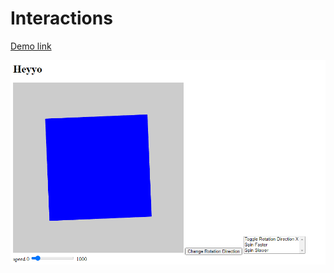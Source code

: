 # Interactions

[Demo link](https://computer-graphics-lab.netlify.app/lab4-interaction/index.html)

![alt text](interactions.png "Interactions")